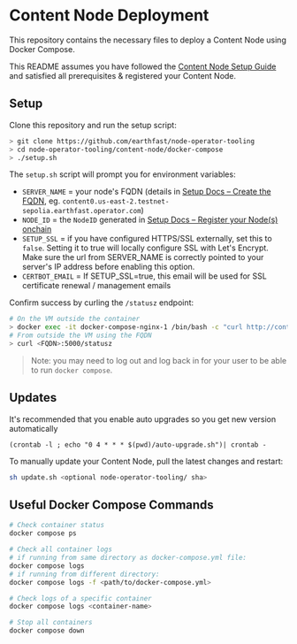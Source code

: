 # Content Node Deployment

This repository contains the necessary files to deploy a Content Node using Docker Compose.

This README assumes you have followed the [Content Node Setup Guide](https://docs.earthfast.com/node-operators/content-node-setup) and satisfied all prerequisites & registered your Content Node.

## Setup

Clone this repository and run the setup script:
```sh
> git clone https://github.com/earthfast/node-operator-tooling
> cd node-operator-tooling/content-node/docker-compose
> ./setup.sh
```

The `setup.sh` script will prompt you for environment variables:
* `SERVER_NAME` = your node's FQDN (details in [Setup Docs – Create the FQDN](https://docs.earthfast.com/node-operators/content-node-setup#create-the-fqdn-fully-qualified-domain-name), eg. `content0.us-east-2.testnet-sepolia.earthfast.operator.com`)
* `NODE_ID` = the `NodeID` generated in [Setup Docs – Register your Node(s) onchain](https://docs.earthfast.com/node-operators/content-node-setup#register-your-node-s-onchain)
* `SETUP_SSL` = if you have configured HTTPS/SSL externally, set this to `false`. Setting it to true will locally configure SSL with Let's Encrypt. Make sure the url from SERVER_NAME is correctly pointed to your server's IP address before enabling this option.
* `CERTBOT_EMAIL` = If SETUP_SSL=true, this email will be used for SSL certificate renewal / management emails

Confirm success by curling the `/statusz` endpoint:
```sh
# On the VM outside the container
> docker exec -it docker-compose-nginx-1 /bin/bash -c "curl http://content-node:5000/statusz"
# From outside the VM using the FQDN
> curl <FQDN>:5000/statusz
```

> Note: you may need to log out and log back in for your user to be able to run `docker compose`.

## Updates

It's recommended that you enable auto upgrades so you get new version automatically
```
(crontab -l ; echo "0 4 * * * $(pwd)/auto-upgrade.sh")| crontab -
```

To manually update your Content Node, pull the latest changes and restart:
```sh
sh update.sh <optional node-operator-tooling/ sha>
```

## Useful Docker Compose Commands

```sh
# Check container status
docker compose ps

# Check all container logs
# if running from same directory as docker-compose.yml file:
docker compose logs
# if running from different directory:
docker compose logs -f <path/to/docker-compose.yml>

# Check logs of a specific container
docker compose logs <container-name>

# Stop all containers
docker compose down
```
